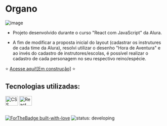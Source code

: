 # Organo

![image](https://user-images.githubusercontent.com/101363952/209401789-c2be643d-28b0-42b9-a68b-a8cc3153461b.png)

* Projeto desenvolvido durante o curso "React com JavaScript" da Alura.

* A fim de modificar a proposta inicial do layout (cadastrar os instrutures de cada time da Alura), resolvi utilizar o desenho "Hora de Aventura" e ao invés do cadastro de instrutores/escolas, é possível realizar o cadastro de cada personagem no seu respectivo reino/espécie.

:star: [Acesse aqui![Em construção]](#) :star: 

## Tecnologias utilizadas:

<div style="display: inline_block">
  <img align="center" alt="CSS" height="30" width="40" src="https://cdn.jsdelivr.net/gh/devicons/devicon/icons/css3/css3-original.svg" />
  <img align="center" alt="React" height="30" width="40" src="https://cdn.jsdelivr.net/gh/devicons/devicon/icons/react/react-original.svg" />
</div><br>


[![ForTheBadge built-with-love](http://ForTheBadge.com/images/badges/built-with-love.svg)](https://GitHub.com/Naereen/)
![status: developing](https://user-images.githubusercontent.com/101363952/208724469-0923e82a-1df2-4c39-9353-8f2d15c103b5.svg)
